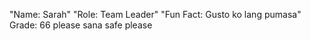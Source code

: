 "Name: Sarah" 
"Role: Team Leader" 
"Fun Fact: Gusto ko lang pumasa" 
Grade: 66 please sana safe please
